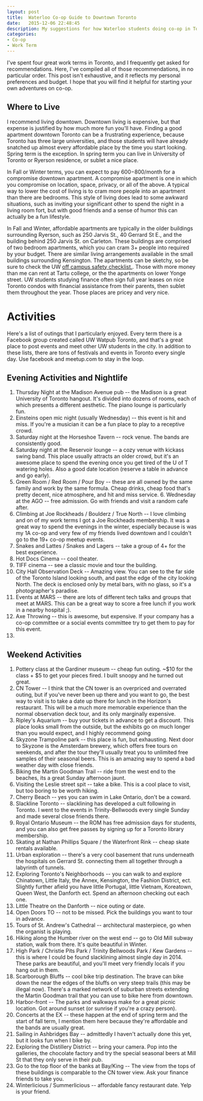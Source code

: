 ```yaml
---
layout: post
title:  Waterloo Co-op Guide to Downtown Toronto
date:   2015-12-06 22:48:45
description: My suggestions for how Waterloo students doing co-op in Toronto can best enjoy their limited time in the city.
categories:
- Co-op
- Work Term
---
```


I've spent four great work terms in Toronto, and I frequently get asked for recommendations. Here, I've compiled all of those recommendations, in no particular order. This post isn't exhaustive, and it reflects my personal preferences and budget. I hope that you will find it helpful for starting your own adventures on co-op.

## Where to Live

I recommend living downtown. Downtown living is expensive, but that expense is justified by how much more fun you'll have. Finding a good apartment downtown Toronto can be a frustrating experience, because Toronto has three large universities, and those students will have already snatched up almost every affordable place by the time you start looking. Spring term is the exception. In spring term you can live in University of Toronto or Ryerson residence, or sublet a nice place.

In Fall or Winter terms, you can expect to pay $600-$800/month for a compromise downtown apartment. A compromise apartment is one in which you compromise on location, space, privacy, or all of the above. A typical way to lower the cost of living is to cram more people into an apartment than there are bedrooms. This style of living does lead to some awkward situations, such as inviting your significant other to spend the night in a living room fort, but with good friends and a sense of humor this can actually be a fun lifestyle. 

In Fall and Winter, affordable apartments are typically in the older buildings surrounding Ryerson, such as 250 Jarvis St., 40 Gerrard St E., and the building behind 250 Jarvis St. on Carleton. These buildings are comprised of two bedroom apartments, which you can cram 3+ people into required by your budget. There are similar living arrangements available in the small buildings surrounding Kensington. The apartments can be sketchy, so be sure to check the UW [off campus safety checklist.](https://uwaterloo.ca/off-campus-housing/sites/ca.off-campus-housing/files/uploads/files/OCH_Checklist.pdf). Those with more money than me can rent at Tartu college, or the the apartments on lower Yonge street. UW students studying finance often sign full year leases on nice Toronto condos with financial assistance from their parents, then sublet them throughout the year. Those places are pricey and very nice.

# Activities

Here's a list of outings that I particularly enjoyed. Every term there is a Facebook group created called UW Watpub Toronto, and that's a great place to post events and meet other UW students in the city. In addition to these lists, there are tons of festivals and events in Toronto every single day. Use facebook and meetup.com to stay in the loop.

## Evening Activities and Nightlife

1. Thursday Night at the Madison Avenue pub -- the Madison is a great University of Toronto hangout. It's divided into dozens of rooms, each of which presents a different aesthetic. The piano lounge is particularly fun.
2. Einsteins open mic night (usually Wednesday) -- this event is hit and miss. If you're a musician it can be a fun place to play to a receptive crowd.
3. Saturday night at the Horseshoe Tavern -- rock venue. The bands are consistently good.
4. Saturday night at the Reservoir lounge -- a cozy venue with kickass swing band. This place usually attracts an older crowd, but it's an awesome place to spend the evening once you get tired of the U of T watering holes. Also a good date location (reserve a table in advance and go early).
5. Green Room / Red Room / Pour Boy -- these are all owned by the same family and work by the same formula. Cheap drinks, cheap food that's pretty decent, nice atmosphere, and hit and miss service. 6. Wednesday at the AGO -- free admission. Go with friends and visit a random cafe after.
7. Climbing at Joe Rockheads / Boulderz / True North -- I love climbing and on of my work terms I got a Joe Rockheads membership. It was a great way to spend the evenings in the winter, especially because is was my 1A co-op and very few of my friends lived downtown and I couldn't go to the 19+ co-op meetup events.
8. Snakes and Lattes / Snakes and Lagers -- take a group of 4+ for the best experience.
9. Hot Docs Cinema -- cool theater.
10. TIFF cinema -- see a classic movie and tour the building.
11. City Hall Observation Deck -- Amazing view. You can see to the far side of the Toronto Island looking south, and past the edge of the city looking North. The deck is enclosed only by metal bars, with no glass, so it's a photographer's paradise.
12. Events at MARS -- there are lots of different tech talks and groups that meet at MARS. This can be a great way to score a free lunch if you work in a nearby hospital ;).
13. Axe Throwing -- this is awesome, but expensive. If your company has a co-op committee or a social events committee try to get them to pay for this event.
14. 

## Weekend Activities

1. Pottery class at the Gardiner museum -- cheap fun outing. ~$10 for the class + $5 to get your pieces fired. I built snoopy and he turned out great.
2. CN Tower -- I think that the CN tower is an overpriced and overrated outing, but if you've never been up there and you want to go, the best way to visit is to take a date up there for lunch in the Horizon's restaurant. This will be a much more memorable experience than the normal observation deck tour, and its only marginally expensive. 
3. Ripley's Aquarium -- buy your tickets in advance to get a discount. This place looks small from the outside, but the exhibits go on much longer than you would expect, and I highly recommend going
4. Skyzone Trampoline park -- this place is fun, but exhausting. Next door to Skyzone is the Amsterdam brewery, which offers free tours on weekends, and after the tour they'll usually treat you to unlimited free samples of their seasonal beers. This is an amazing way to spend a bad weather day with close friends.
5. Biking the Martin Goodman Trail -- ride from the west end to the beaches, its a great Sunday afternoon jaunt.
6. Visiting the Leslie street spit -- take a bike. This is a cool place to visit, but too boring to be worth hiking.
7. Cherry Beach -- yes you can swim in Lake Ontario, don't be a coward.
8. Slackline Toronto -- slacklining has developed a cult following in Toronto. I went to the events in Trinity-Bellwoods every single Sunday and made several close friends there. 
9. Royal Ontario Museum -- the ROM has free admission days for students, and you can also get free passes by signing up for a Toronto library membership.
10. Skating at Nathan Phillips Square / the Waterfront Rink -- cheap skate rentals available.
11. Urban exploration -- there's a very cool basement that runs underneath the hospitals on Gerrard St. connecting them all together through a labyrinth of tunnels.
12. Exploring Toronto's Neighborhoods -- you can walk to and explore Chinatown, Little Italy, the Annex, Kensington, the Fashion District, ect. Slightly further afield you have little Portugal, little Vietnam, Koreatown, Queen West, the Danforth ect. Spend an afternoon checking out each one.
13. Little Theatre on the Danforth -- nice outing or date.
14. Open Doors TO -- not to be missed. Pick the buildings you want to tour in advance.
15. Tours of St. Andrew's Cathedral -- architectural masterpiece, go when the organist is playing.
16. Hiking along the Humber river on the west end -- go to Old Mill subway station, walk from there. It's quite beautiful in Winter.
17. High Park / Christie Pits Park / Trinity Bellwoods Park / Kew Gardens -- this is where I could be found slacklining almost single day in 2014. These parks are beautiful, and you'll meet very friendly locals if you hang out in them.
18. Scarborough Bluffs -- cool bike trip destination. The brave can bike down the near the edges of the bluffs on very steep trails (this may be illegal now). There's a marked network of suburban streets extending the Martin Goodman trail that you can use to bike here from downtown.
19. Harbor-front -- The parks and walkways make for a great picnic location. Got around sunset (or sunrise if you're a crazy person).
20. Concerts at the EX -- these happen at the end of spring term and the start of fall term, I mention them here because they're affordable and the bands are usually great.
21. Sailing in Ashbridges Bay -- admittedly I haven't actually done this yet, but it looks fun when I bike by.
22. Exploring the Distillery District -- bring your camera. Pop into the galleries, the chocolate factory and try the special seasonal beers at Mill St that they only serve in their pub.
23. Go to the top floor of the banks at Bay/King -- The view from the tops of these buildings is comparable to the CN tower view. Ask your finance friends to take you.
24. Winterlicious / Summerlicious -- affordable fancy restaurant date. Yelp is your friend.
